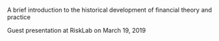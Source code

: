 A brief introduction to the historical development of financial theory and practice

Guest presentation at RiskLab on March 19, 2019
